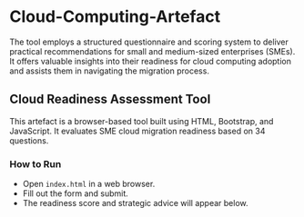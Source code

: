 # Cloud-Computing-Artefact
The tool employs a structured questionnaire and scoring system to deliver practical recommendations for small and medium-sized enterprises (SMEs). It offers valuable insights into their readiness for cloud computing adoption and assists them in navigating the migration process.

## Cloud Readiness Assessment Tool
This artefact is a browser-based tool built using HTML, Bootstrap, and JavaScript.
It evaluates SME cloud migration readiness based on 34 questions.

### How to Run
- Open `index.html` in a web browser.
- Fill out the form and submit.
- The readiness score and strategic advice will appear below.
